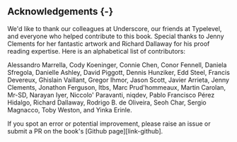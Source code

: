 ## Acknowledgements {-}

We'd like to thank our colleagues at Underscore,
our friends at Typelevel,
and everyone who helped contribute to this book.
Special thanks to Jenny Clements for her fantastic artwork
and Richard Dallaway for his proof reading expertise.
Here is an alphabetical list of contributors:

Alessandro Marrella,
Cody Koeninger,
Connie Chen,
Conor Fennell,
Daniela Sfregola,
Danielle Ashley,
David Piggott,
Dennis Hunziker,
Edd Steel,
Francis Devereux,
Ghislain Vaillant,
Gregor Ihmor,
Jason Scott,
Javier Arrieta,
Jenny Clements,
Jonathon Ferguson,
ltbs,
Marc Prud'hommeaux,
Martin Carolan,
Mr-SD,
Narayan Iyer,
Niccolo' Paravanti,
niqdev,
Pablo Francisco Pérez Hidalgo,
Richard Dallaway,
Rodrigo B. de Oliveira,
Seoh Char,
Sergio Magnacco,
Toby Weston,
and Yinka Erinle.

If you spot an error or potential improvement,
please raise an issue or submit a PR
on the book's [Github page][link-github].
